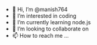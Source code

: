 - 👋 Hi, I’m @manish764
- 👀 I’m interested in coding
- 🌱 I’m currently learning node.js
- 💞️ I’m looking to collaborate on 
- 📫 How to reach me ...

<!---
manish764/manish764 is a ✨ special ✨ repository because its `README.md` (this file) appears on your GitHub profile.
You can click the Preview link to take a look at your changes.
--->
